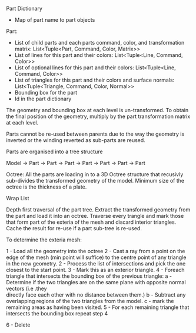 Part Dictionary
* Map of part name to part objects

Part:
* List of child parts and each parts command, color, and transformation matrix: List<Tuple<Part, Command, Color, Matrix>>
* List of lines for this part and their colors: List<Tuple<Line, Command, Color>>
* List of optional lines for this part and their colors: List<Tuple<Line, Command, Color>>
* List of triangles for this part and their colors and surface normals: List<Tuple<Triangle, Command, Color, Normal>>
* Bounding box for the part
* Id in the part dictionary

The geometry and bounding box at each level is un-transformed.  To obtain the final position of the geometry, multiply by the part transformation matrix at each level.

Parts cannot be re-used between parents due to the way the geometry is inverted or the winding reverted as sub-parts are reused.

Parts are organised into a tree structure

 Model
  -> Part
      -> Part
          -> Part
      -> Part
      -> Part
          -> Part
          -> Part

Octree:
All the parts are loading in to a 3D Octree structure that recusivly sub-divides the transformed geometry of the model.  Minimum size of the octree is the thickness of a plate.


Wrap List

Depth first traversal of the part tree.  Extract the transformed geometry from the part and load it into an octree.  Traverse every trangle and mark those that form part of the exteria of the mesh and discard interior triangles.  Cache the result for re-use if a part sub-tree is re-used.

To determine the exteria mesh:

1 - Load all the geometry into the octree
2 - Cast a ray from a point on the edge of the mesh (min point will suffice) to the centre point of any triangle in the new geometry.
2 - Process the list of intersections and pick the one closest to the start point.
3 - Mark this as an exterior triangle.
4 - Foreach triangle that intersects the bounding box of the previous triangle:
    a - Determine if the two triangles are on the same plane with opposite normal vectors (i.e .they    
    directly face each other with no distance between them.)
    b - Subtract any overlapping regions of the two triangles from the model.
    c - mark the remaining areas as having been visited.
5 - For each remaining triangle that intersects the bounding box repeat step 4    

6 - Delete

